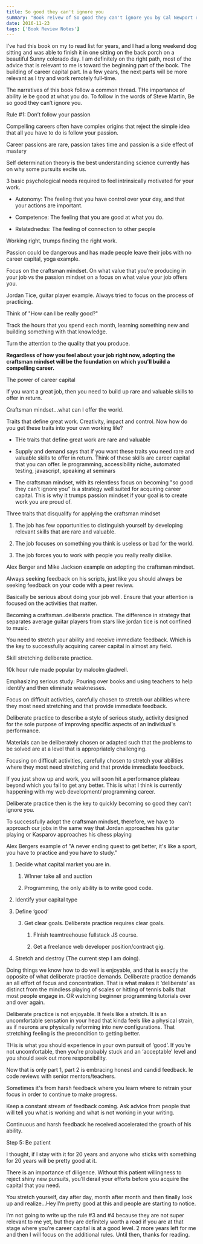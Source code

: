 ```yaml
---
title: So good they can't ignore you
summary: "Book reivew of So good they can't ignore you by Cal Newport read 11/24/16"
date: 2016-11-23
tags: ['Book Review Notes']
---
```

I’ve had this book on my to read list for years, and I had a long weekend dog sitting and was able to finish it in one sitting on the back porch on a beautiful Sunny colorado day. I am definitely on the right path, most of the advice that is relevant to me is toward the beginning part of the book. The building of career capital part. In a few years, the next parts will be more relevant as I try and work remotely full-time.

The narratives of this book follow a common thread. THe importance of ability ie be good at what you do. To follow in the words of Steve Martin, Be so good they can’t ignore you.

Rule #1: Don’t follow your passion

Compelling careers often have complex origins that reject the simple idea that all you have to do is follow your passion.

Career passions are rare, passion takes time and passion is a side effect of mastery

Self determination theory is the best understanding science currently has on why some pursuits excite us.

3 basic psychological needs required to feel intrinsically motivated for your work.

* Autonomy: The feeling that you have control over your day, and that your actions are important.

* Competence: The feeling that you are good at what you do.

* Relatednedss: The feeling of connection to other people

Working right, trumps finding the right work.

Passion could be dangerous and has made people leave their jobs with no career capital, yoga example.

Focus on the craftsman mindset. On what value that you’re producing in your job vs the passion mindset on a focus on what value your job offers you. 

Jordan Tice, guitar player example. Always tried to focus on the process of practicing. 

Think of "How can I be really good?"

Track the hours that you spend each month, learning something new and building something with that knowledge.

Turn the attention to the quality that you produce.

**Regardless of how you feel about your job right now, adopting the craftsman mindset will be the foundation on which you’ll build a compelling career.**

The power of career capital

If you want a great job, then you need to build up rare and valuable skills to offer in return.

Craftsman mindset...what can I offer the world.

Traits that define great work. Creativity, impact and control. Now how do you get these traits into your own working life?

* THe traits that define great work are rare and valuable

* Supply and demand says that if you want these traits you need rare and valuable skills to offer in return. Think of these skills are career capital that you can offer. Ie programming, accessibility niche, automated testing, javascript, speaking at seminars

* The craftsman mindset, with its relentless focus on becoming "so good they can’t ignore you" is a strategy well suited for acquiring career capital. This is why it trumps passion mindset if your goal is to create work you are proud of.

Three traits that disqualify for applying the craftsman mindset

1. The job has few opportunities to distinguish yourself by developing relevant skills that are rare and valuable.

2. The job focuses on something you think is useless or bad for the world.

3. The job forces you to work with people you really really dislike.

Alex Berger and Mike Jackson example on adopting the craftsman mindset.

Always seeking feedback on his scripts, just like you should always be seeking feedback on your code with a peer review.

Basically be serious about doing your job well. Ensure that your attention is focused on the activities that matter.

Becoming a craftsman..deliberate practice. The difference in strategy that separates average guitar players from stars like jordan tice is not confined to music. 

You need to stretch your ability and receive immediate feedback. Which is the key to successfully acquiring career capital in almost any field.

Skill stretching deliberate practice.

10k hour rule made popular by malcolm gladwell.

Emphasizing serious study: Pouring over books and using teachers to help identify and then eliminate weaknesses.

Focus on difficult activities, carefully chosen to stretch our abilities where they most need stretching and that provide immediate feedback.

Deliberate practice to describe a style of serious study, activity designed for the sole purpose of improving specific aspects of an individual's performance.

Materials can be deliberately chosen or adapted such that the problems to be solved are at a level that is appropriately challenging.

Focusing on difficult activities, carefully chosen to stretch your abilities where they most need stretching and that provide immediate feedback.

If you just show up and work, you will soon hit a performance plateau beyond which you fail to get any better. This is what I think is currently happening with my web development/ programming career.

Deliberate practice then is the key to quickly becoming so good they can’t ignore you.

To successfully adopt the craftsman mindset, therefore, we have to approach our jobs in the same way that Jordan approaches his guitar playing or Kasparov approaches his chess playing

Alex Bergers example of "A never ending quest to get better, it's like a sport, you have to practice and you have to study."

1. Decide what capital market you are in.

    1. WInner take all and auction

    2. Programming, the only ability is to write good code.

2. Identify your capital type

3. Define ‘good’

    3. Get clear goals. Deliberate practice requires clear goals.

        1. FInish teamtreehouse fullstack JS course.

        2. Get a freelance web developer position/contract gig.

4. Stretch and destroy (The current step I am doing). 

Doing things we know how to do well is enjoyable, and that is exactly the opposite of what deliberate practice demands. Deliberate practice demands an all effort of focus and concentration. That is what makes it ‘deliberate’ as distinct from the mindless playing of scales or hitting of tennis balls that most people engage in. OR watching beginner programming tutorials over and over again.

Deliberate practice is not enjoyable. It feels like a stretch. It is an uncomfortable sensation in your head that kinda feels like a physical strain, as if neurons are physically reforming into new configurations. That stretching feeling is the precondition to getting better.

THis is what you should experience in your own pursuit of ‘good’. If you’re not uncomfortable, then you're probably stuck and an ‘acceptable’ level and you should seek out more responsibility.

Now that is only part 1, part 2 is embracing honest and candid feedback. Ie code reviews with senior mentors/teachers.

Sometimes it's from harsh feedback where you learn where to retrain your focus in order to continue to make progress.

Keep a constant stream of feedback coming. Ask advice from people that will tell you what is working and what is not working in your writing.

Continuous and harsh feedback he received accelerated the growth of his ability.

Step 5: Be patient

I thought, if I stay with it for 20 years and anyone who sticks with something for 20 years will be pretty good at it.

There is an importance of diligence. Without this patient willingness to reject shiny new pursuits, you’ll derail your efforts before you acquire the capital that you need.

You stretch yourself, day after day, month after month and then finally look up and realize...Hey I’m pretty good at this and people are starting to notice.

I’m not going to write up the rule #3 and #4 because they are not super relevant to me yet, but they are definitely worth a read if you are at that stage where you’re career capital is at a good level. 2 more years left for me and then I will focus on the additional rules. Until then, thanks for reading.
